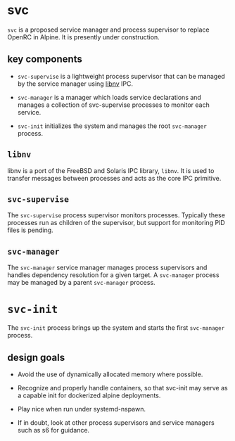 # svc

`svc` is a proposed service manager and process supervisor to replace OpenRC in Alpine.  It is presently under construction.


## key components

* `svc-supervise` is a lightweight process supervisor that can be managed by the service manager using [libnv][libnv] IPC.

* `svc-manager` is a manager which loads service declarations and manages a collection of svc-supervise processes to monitor each
  service.

* `svc-init` initializes the system and manages the root `svc-manager` process.

  [libnv]: http://github.com/kaniini/libnv


## `libnv`

libnv is a port of the FreeBSD and Solaris IPC library, `libnv`.  It is used to transfer messages between processes and acts
as the core IPC primitive.


## `svc-supervise`

The `svc-supervise` process supervisor monitors processes.  Typically these processes run as children of the supervisor, but
support for monitoring PID files is pending.


## `svc-manager`

The `svc-manager` service manager manages process supervisors and handles dependency resolution for a given target.  A `svc-manager`
process may be managed by a parent `svc-manager` process.


# `svc-init`

The `svc-init` process brings up the system and starts the first `svc-manager` process.


## design goals

* Avoid the use of dynamically allocated memory where possible.

* Recognize and properly handle containers, so that svc-init may serve as a capable init for dockerized alpine deployments.

* Play nice when run under systemd-nspawn.

* If in doubt, look at other process supervisors and service managers such as s6 for guidance.
